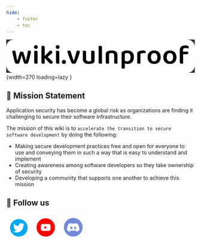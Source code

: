 ```yaml
---
hide:
    - footer
    - toc
---
```


![Image title](assets/logo.png){width=270 loading=lazy }

## 🎯 Mission Statement

Application security has become a global risk as organizations are finding it challenging to secure their software infrastructure.

The mission of this wiki is to `accelerate the transition to secure software development` by doing the following:

-   Making secure development practices free and open for everyone to use and conveying them in such a way that is easy to understand and implement
-   Creating awareness among software developers so they take ownership of security
-   Developing a community that supports one another to achieve this mission

## 🚀 Follow us

<a href="https://twitter.com/vulnproof" target="_blank"><img src="assets/twitter.png" width=47 style="margin:10px;"/></a>
<a href="https://www.youtube.com/@vulnproof" target="_blank"><img src="assets/youtube.png" width=49 style="margin:10px;"/></a>
<a href="https://discord.gg/H4Fqh8GJMn" target="_blank"><img src="assets/discord.png" width=50 style="margin:10px;"/></a>
